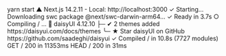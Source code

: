 <div id="termynal" data-termynal>
   <span data-ty="input">yarn start</span>
   <span data-ty>  ▲ Next.js 14.2.11</span>
   <span data-ty>  - Local:        http://localhost:3000</span>
   <span data-ty> ✓ Starting...</span>
   <span data-ty>   Downloading swc package @next/swc-darwin-arm64...</span>
   <span data-ty> ✓ Ready in 3.7s</span>
   <span data-ty> ○ Compiling / ...</span>
   <span data-ty>🌼   daisyUI 4.12.10</span>
   <span data-ty>├─ ✔︎ 2 themes added        https://daisyui.com/docs/themes</span>
   <span data-ty>╰─ ★ Star daisyUI on GitHub https://github.com/saadeghi/daisyui</span>
   <span data-ty> ✓ Compiled / in 10.8s (7727 modules)</span>
   <span data-ty> GET / 200 in 11353ms</span>
   <span data-ty> HEAD / 200 in 31ms</span>
   <span data-ty="input"> </span>
</div>